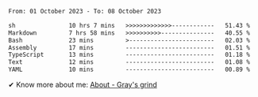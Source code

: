 <!--START_SECTION:waka-->

```txt
From: 01 October 2023 - To: 08 October 2023

sh               10 hrs 7 mins   >>>>>>>>>>>>>------------   51.43 %
Markdown         7 hrs 58 mins   >>>>>>>>>>---------------   40.55 %
Bash             23 mins         >------------------------   02.03 %
Assembly         17 mins         -------------------------   01.51 %
TypeScript       13 mins         -------------------------   01.18 %
Text             12 mins         -------------------------   01.08 %
YAML             10 mins         -------------------------   00.89 %
```

<!--END_SECTION:waka-->

<!-- [![grayxu's github stats](https://github-readme-stats.vercel.app/api?username=grayxu&count_private=true&show_icons=true)](https://github.com/grayxu) -->

✔ Know more about me: [About - Gray's grind](https://www.grayxu.cn/)
